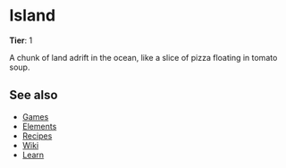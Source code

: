 # Island

**Tier**: 1

A chunk of land adrift in the ocean, like a slice of pizza floating in tomato soup.

## See also

* [Games](/wiki/games)
* [Elements](/wiki/elements)
* [Recipes](/wiki/recipes)
* [Wiki](/wiki/index)
* [Learn](/learn/index)